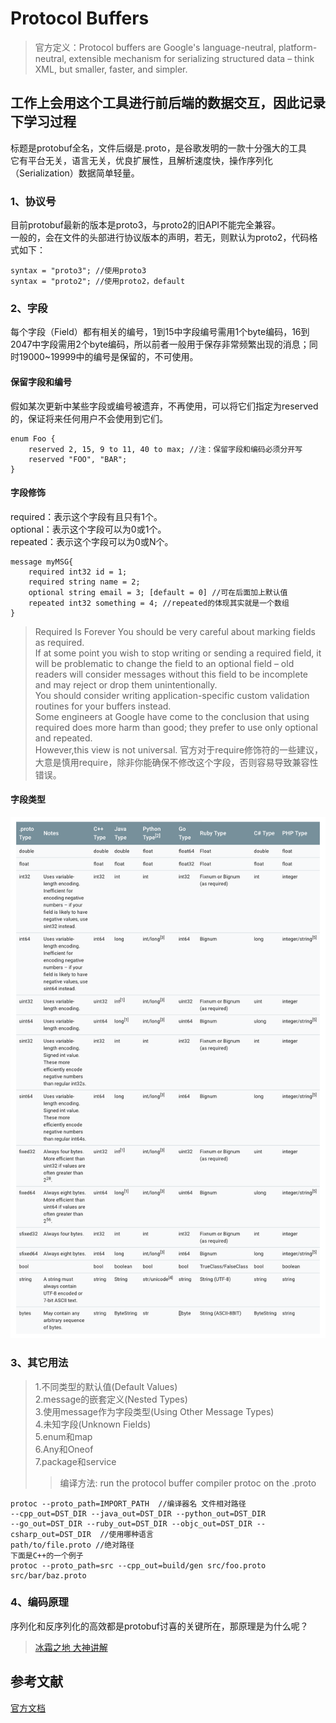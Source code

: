# Protocol Buffers
> 官方定义：Protocol buffers are Google's language-neutral, platform-neutral, extensible mechanism for serializing structured data – think XML, but smaller, faster, and simpler. 
## 工作上会用这个工具进行前后端的数据交互，因此记录下学习过程
标题是protobuf全名，文件后缀是.proto，是谷歌发明的一款十分强大的工具  
它有平台无关，语言无关，优良扩展性，且解析速度快，操作序列化（Serialization）数据简单轻量。  
    
### 1、协议号
目前protobuf最新的版本是proto3，与proto2的旧API不能完全兼容。  
一般的，会在文件的头部进行协议版本的声明，若无，则默认为proto2，代码格式如下：  
```
syntax = "proto3"; //使用proto3
syntax = "proto2"; //使用proto2，default
```
### 2、字段
每个字段（Field）都有相关的编号，1到15中字段编号需用1个byte编码，16到2047中字段需用2个byte编码，所以前者一般用于保存非常频繁出现的消息；同时19000~19999中的编号是保留的，不可使用。  
#### 保留字段和编号  
假如某次更新中某些字段或编号被遗弃，不再使用，可以将它们指定为reserved的，保证将来任何用户不会使用到它们。  
```
enum Foo {
    reserved 2, 15, 9 to 11, 40 to max; //注：保留字段和编码必须分开写
    reserved "FOO", "BAR";
}
```
#### 字段修饰  
required：表示这个字段有且只有1个。  
optional：表示这个字段可以为0或1个。  
repeated：表示这个字段可以为0或N个。
```
message myMSG{
    required int32 id = 1;
    required string name = 2;
    optional string email = 3; [default = 0] //可在后面加上默认值
    repeated int32 something = 4; //repeated的体现其实就是一个数组
}
```
> Required Is Forever You should be very careful about marking fields as required.   
If at some point you wish to stop writing or sending a required field, it will be problematic to change the field to an optional field – old readers will consider messages without this field to be incomplete and may reject or drop them unintentionally.   
You should consider writing application-specific custom validation routines for your buffers instead.   
Some engineers at Google have come to the conclusion that using required does more harm than good; they prefer to use only optional and repeated.   
However,this view is not universal.
官方对于require修饰符的一些建议，大意是慎用require，除非你能确保不修改这个字段，否则容易导致兼容性错误。
#### 字段类型
![proto](https://raw.githubusercontent.com/LuciferLau/Skills/master/pic/proto.png)
### 3、其它用法
> 1.不同类型的默认值(Default Values)  
> 2.message的嵌套定义(Nested Types)  
> 3.使用message作为字段类型(Using Other Message Types)  
> 4.未知字段(Unknown Fields)  
> 5.enum和map  
> 6.Any和Oneof  
> 7.package和service  
>> 编译方法: run the protocol buffer compiler protoc on the .proto   
```
protoc --proto_path=IMPORT_PATH  //编译器名 文件相对路径
--cpp_out=DST_DIR --java_out=DST_DIR --python_out=DST_DIR  
--go_out=DST_DIR --ruby_out=DST_DIR --objc_out=DST_DIR --csharp_out=DST_DIR  //使用哪种语言
path/to/file.proto //绝对路径
下面是C++的一个例子
protoc --proto_path=src --cpp_out=build/gen src/foo.proto src/bar/baz.proto
```
### 4、编码原理
序列化和反序列化的高效都是protobuf讨喜的关键所在，那原理是为什么呢？
> [冰霜之地 大神讲解](https://github.com/halfrost/Halfrost-Field/blob/master/contents/Protocol/Protocol-buffers-decode.md)
## 参考文献
[官方文档](https://developers.google.com/protocol-buffers/docs/proto3)
